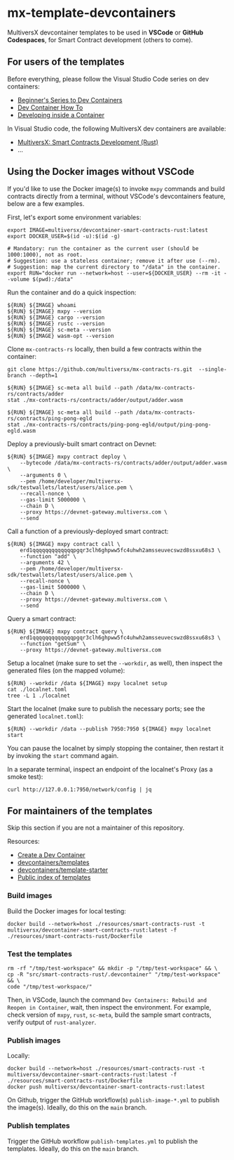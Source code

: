 # mx-template-devcontainers

MultiversX devcontainer templates to be used in **VSCode** or **GitHub Codespaces**, for Smart Contract development (others to come).

## For users of the templates

Before everything, please follow the Visual Studio Code series on dev containers:
 - [Beginner's Series to Dev Containers](https://youtube.com/playlist?list=PLj6YeMhvp2S5G_X6ZyMc8gfXPMFPg3O31)
 - [Dev Container How To](https://youtube.com/playlist?list=PLj6YeMhvp2S6GjVyDHTPp8tLOR0xLGLYb)
 - [Developing inside a Container](https://code.visualstudio.com/docs/devcontainers/containers)

In Visual Studio code, the following MultiversX dev containers are available:

 - [MultiversX: Smart Contracts Development (Rust)](src/smart-contracts-rust)
 - ...

## Using the Docker images without VSCode

If you'd like to use the Docker image(s) to invoke `mxpy` commands and build contracts directly from a terminal, without VSCode's devcontainers feature, below are a few examples.

First, let's export some environment variables:

```
export IMAGE=multiversx/devcontainer-smart-contracts-rust:latest
export DOCKER_USER=$(id -u):$(id -g)

# Mandatory: run the container as the current user (should be 1000:1000), not as root.
# Suggestion: use a stateless container; remove it after use (--rm).
# Suggestion: map the current directory to "/data" in the container.
export RUN="docker run --network=host --user=${DOCKER_USER} --rm -it --volume $(pwd):/data"
```

Run the container and do a quick inspection:

```
${RUN} ${IMAGE} whoami
${RUN} ${IMAGE} mxpy --version
${RUN} ${IMAGE} cargo --version
${RUN} ${IMAGE} rustc --version
${RUN} ${IMAGE} sc-meta --version
${RUN} ${IMAGE} wasm-opt --version
```

Clone `mx-contracts-rs` locally, then build a few contracts within the container:

```
git clone https://github.com/multiversx/mx-contracts-rs.git  --single-branch --depth=1

${RUN} ${IMAGE} sc-meta all build --path /data/mx-contracts-rs/contracts/adder
stat ./mx-contracts-rs/contracts/adder/output/adder.wasm

${RUN} ${IMAGE} sc-meta all build --path /data/mx-contracts-rs/contracts/ping-pong-egld
stat ./mx-contracts-rs/contracts/ping-pong-egld/output/ping-pong-egld.wasm
```

Deploy a previously-built smart contract on Devnet:

```
${RUN} ${IMAGE} mxpy contract deploy \
    --bytecode /data/mx-contracts-rs/contracts/adder/output/adder.wasm \
    --arguments 0 \
    --pem /home/developer/multiversx-sdk/testwallets/latest/users/alice.pem \
    --recall-nonce \
    --gas-limit 5000000 \
    --chain D \
    --proxy https://devnet-gateway.multiversx.com \
    --send
```

Call a function of a previously-deployed smart contract:

```
${RUN} ${IMAGE} mxpy contract call \
    erd1qqqqqqqqqqqqqpgqr3clh6ghpww5fc4uhwh2amsseuvecswzd8ssxu68s3 \
    --function "add" \
    --arguments 42 \
    --pem /home/developer/multiversx-sdk/testwallets/latest/users/alice.pem \
    --recall-nonce \
    --gas-limit 5000000 \
    --chain D \
    --proxy https://devnet-gateway.multiversx.com \
    --send
```

Query a smart contract:

```
${RUN} ${IMAGE} mxpy contract query \
    erd1qqqqqqqqqqqqqpgqr3clh6ghpww5fc4uhwh2amsseuvecswzd8ssxu68s3 \
    --function "getSum" \
    --proxy https://devnet-gateway.multiversx.com
```

Setup a localnet (make sure to set the `--workdir`, as well), then inspect the generated files (on the mapped volume):

```
${RUN} --workdir /data ${IMAGE} mxpy localnet setup
cat ./localnet.toml
tree -L 1 ./localnet
```

Start the localnet (make sure to publish the necessary ports; see the generated `localnet.toml`):

```
${RUN} --workdir /data --publish 7950:7950 ${IMAGE} mxpy localnet start
```

You can pause the localnet by simply stopping the container, then restart it by invoking the `start` command again.

In a separate terminal, inspect an endpoint of the localnet's Proxy (as a smoke test):

```
curl http://127.0.0.1:7950/network/config | jq
```

## For maintainers of the templates

Skip this section if you are not a maintainer of this repository.

Resources:
 - [Create a Dev Container](https://code.visualstudio.com/docs/devcontainers/create-dev-container)
 - [devcontainers/templates](https://github.com/devcontainers/templates)
 - [devcontainers/template-starter](https://github.com/devcontainers/template-starter)
 - [Public index of templates](https://containers.dev/templates)


### Build images

Build the Docker images for local testing:

```
docker build --network=host ./resources/smart-contracts-rust -t multiversx/devcontainer-smart-contracts-rust:latest -f ./resources/smart-contracts-rust/Dockerfile
```

### Test the templates

```
rm -rf "/tmp/test-workspace" && mkdir -p "/tmp/test-workspace" && \
cp -R "src/smart-contracts-rust/.devcontainer" "/tmp/test-workspace" && \
code "/tmp/test-workspace/"
```

Then, in VSCode, launch the command `Dev Containers: Rebuild and Reopen in Container`, wait, then inspect the environment. For example, check version of `mxpy`, `rust`, `sc-meta`, build the sample smart contracts, verify output of `rust-analyzer`.

### Publish images

Locally:

```
docker build --network=host ./resources/smart-contracts-rust -t multiversx/devcontainer-smart-contracts-rust:latest -f ./resources/smart-contracts-rust/Dockerfile
docker push multiversx/devcontainer-smart-contracts-rust:latest
```

On Github, trigger the GitHub workflow(s) `publish-image-*.yml` to publish the image(s). Ideally, do this on the `main` branch.

### Publish templates

Trigger the GitHub workflow `publish-templates.yml` to publish the templates. Ideally, do this on the `main` branch.
